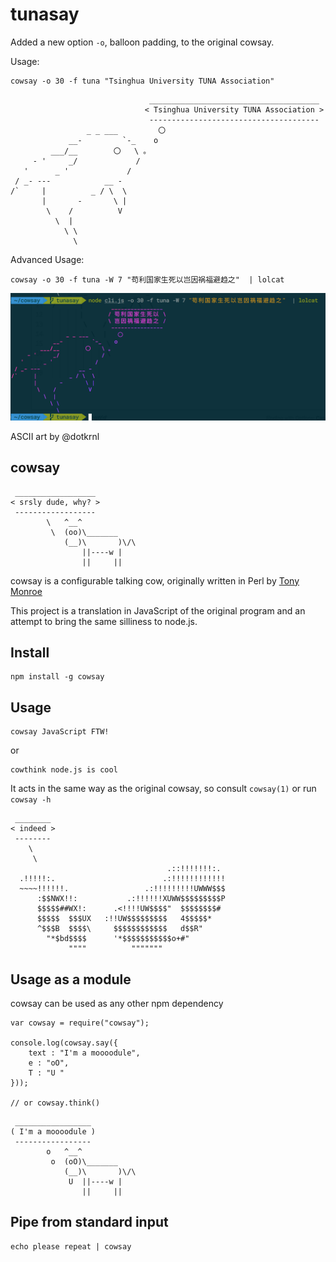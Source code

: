 # tunasay

Added a new option `-o`, balloon padding, to the original cowsay.

Usage:

    cowsay -o 30 -f tuna "Tsinghua University TUNA Association"

```
                               ______________________________________
                              < Tsinghua University TUNA Association >
                               --------------------------------------
                 _ _ ___         〇
             __-         `-_    o
         ___/__        〇   \ 。
     - '     _/             /
   '      _ '             /
 / _- ---            __ -
/`     |          _ / \  \
       |       -       \ |
        \    /          V
          \  |
            \ \
              \
```

Advanced Usage:

    cowsay -o 30 -f tuna -W 7 "苟利国家生死以岂因祸福避趋之"  | lolcat

![tunsay](tunasay.png)

ASCII art by @dotkrnl
## cowsay

````
 __________________
< srsly dude, why? >
 ------------------
        \   ^__^
         \  (oo)\_______
            (__)\       )\/\
                ||----w |
                ||     ||
````

cowsay is a configurable talking cow, originally written in Perl by [Tony Monroe](https://github.com/tnalpgge/rank-amateur-cowsay)

This project is a translation in JavaScript of the original program and an attempt to bring the same silliness to node.js.

## Install

    npm install -g cowsay

## Usage

    cowsay JavaScript FTW!

or

    cowthink node.js is cool

It acts in the same way as the original cowsay, so consult `cowsay(1)` or run `cowsay -h`

````
 ________
< indeed >
 --------
    \
     \
                                   .::!!!!!!!:.
  .!!!!!:.                        .:!!!!!!!!!!!!
  ~~~~!!!!!!.                 .:!!!!!!!!!UWWW$$$
      :$$NWX!!:           .:!!!!!!XUWW$$$$$$$$$P
      $$$$$##WX!:      .<!!!!UW$$$$"  $$$$$$$$#
      $$$$$  $$$UX   :!!UW$$$$$$$$$   4$$$$$*
      ^$$$B  $$$$\     $$$$$$$$$$$$   d$$R"
        "*$bd$$$$      '*$$$$$$$$$$$o+#"
             """"          """""""
````

## Usage as a module

cowsay can be used as any other npm dependency

    var cowsay = require("cowsay");

    console.log(cowsay.say({
    	text : "I'm a moooodule",
    	e : "oO",
    	T : "U "
    }));

    // or cowsay.think()

````
 _________________
( I'm a moooodule )
 -----------------
        o   ^__^
         o  (oO)\_______
            (__)\       )\/\
             U  ||----w |
                ||     ||
````

## Pipe from standard input

    echo please repeat | cowsay
